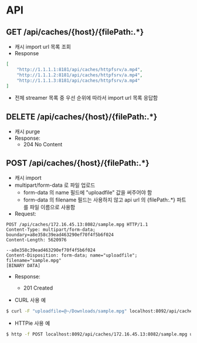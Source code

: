 # API

## GET /api/caches/{host}/{filePath:.*}
- 캐시 import url 목록 조회
- Response
```json
[
    "http://1.1.1.1:8181/api/caches/httpfsrv/a.mp4",
    "http://1.1.1.2:8181/api/caches/httpfsrv/a.mp4",
    "http://1.1.1.3:8181/api/caches/httpfsrv/a.mp4"
]
```
- 전체 streamer 목록 중 우선 순위에 따라서 import url 목록 응답함

## DELETE /api/caches/{host}/{filePath:.*}
- 캐시 purge
- Response:
  - 204 No Content

## POST /api/caches/{host}/{filePath:.*}
- 캐시 import
- multipart/form-data 로 파일 업로드
  - form-data 의 name 필드에 "uploadfile" 값을 써주어야 함
  - form-data 의 filename 필드는 사용하지 않고 api url 의 {filePath:.*} 파트를 파일 이름으로 사용함
- Request:
```
POST /api/caches/172.16.45.13:8082/sample.mpg HTTP/1.1
Content-Type: multipart/form-data; boundary=a8e358c39ead463290ef70f4f5b6f024
Content-Length: 5620976

--a8e358c39ead463290ef70f4f5b6f024
Content-Disposition: form-data; name="uploadfile"; filename="sample.mpg"
[BINARY DATA]
```
- Response:
  - 201 Created

- CURL 사용 예
```bash
$ curl -F "uploadfile=@~/Downloads/sample.mpg" localhost:8092/api/caches/172.16.45.13:8082/sample.mpg
```

- HTTPie 사용 예
```bash
$ http -f POST localhost:8092/api/caches/172.16.45.13:8082/sample.mpg uploadfile@~/Downloads/sample.mpg
```
